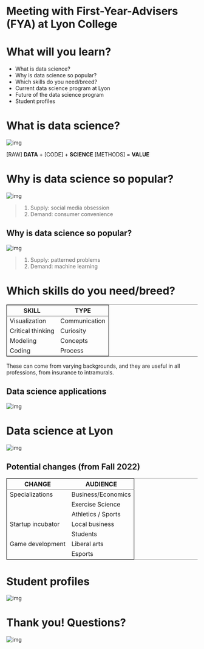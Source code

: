 # Meeting with First-Year-Advisers (FYA) at Lyon College

# What will you learn?

-   What is data science?
-   Why is data science so popular?
-   Which skills do you need/breed?
-   Current data science program at Lyon
-   Future of the data science program
-   Student profiles


# What is data science?

![img](./img/datascience.jpg)

[RAW] **DATA** + [CODE] + **SCIENCE** [METHODS] = **VALUE**


# Why is data science so popular?

![img](./img/selfie.jpg)

> 1.  Supply: social media obsession
> 2.  Demand: consumer convenience


## Why is data science so popular?

![img](./img/talk.png)

> 1.  Supply: patterned problems
> 2.  Demand: machine learning


# Which skills do you need/breed?

<table border="2" cellspacing="0" cellpadding="6" rules="groups" frame="hsides">


<colgroup>
<col  class="org-left" />

<col  class="org-left" />
</colgroup>
<thead>
<tr>
<th scope="col" class="org-left">SKILL</th>
<th scope="col" class="org-left">TYPE</th>
</tr>
</thead>

<tbody>
<tr>
<td class="org-left">Visualization</td>
<td class="org-left">Communication</td>
</tr>


<tr>
<td class="org-left">Critical thinking</td>
<td class="org-left">Curiosity</td>
</tr>


<tr>
<td class="org-left">Modeling</td>
<td class="org-left">Concepts</td>
</tr>


<tr>
<td class="org-left">Coding</td>
<td class="org-left">Process</td>
</tr>
</tbody>
</table>

These can come from varying backgrounds, and they are useful in all
professions, from insurance to intramurals.


## Data science applications

![img](./img/apps.jpg)


# Data science at Lyon

![img](./img/dsnow.png)


## Potential changes (from Fall 2022)

<table border="2" cellspacing="0" cellpadding="6" rules="groups" frame="hsides">


<colgroup>
<col  class="org-left" />

<col  class="org-left" />
</colgroup>
<thead>
<tr>
<th scope="col" class="org-left">CHANGE</th>
<th scope="col" class="org-left">AUDIENCE</th>
</tr>
</thead>

<tbody>
<tr>
<td class="org-left">Specializations</td>
<td class="org-left">Business/Economics</td>
</tr>


<tr>
<td class="org-left">&#xa0;</td>
<td class="org-left">Exercise Science</td>
</tr>


<tr>
<td class="org-left">&#xa0;</td>
<td class="org-left">Athletics / Sports</td>
</tr>


<tr>
<td class="org-left">Startup incubator</td>
<td class="org-left">Local business</td>
</tr>


<tr>
<td class="org-left">&#xa0;</td>
<td class="org-left">Students</td>
</tr>


<tr>
<td class="org-left">Game development</td>
<td class="org-left">Liberal arts</td>
</tr>


<tr>
<td class="org-left">&#xa0;</td>
<td class="org-left">Esports</td>
</tr>
</tbody>
</table>


# Student profiles

![img](./img/frankenstein.jpg)


# Thank you! Questions?

![img](./img/sunflower.gif)

